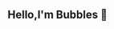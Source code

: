 ## Hello,I'm Bubbles 👋

<!--
**Bongiwe-Bubbles03/Bongiwe-Bubbles03** is a ✨ _special_ ✨ repository because its `README.md` (this file) appears on your GitHub profile.
I love challenging myself to learn new skills , this time I'm learning how to code. Its not easy but it really is fun and addictive. 
I'm really loking foward to learning more.


- 🔭 I’m new to the coding scene,I'm a begginer ...
- 🌱 I’m currently learning HTML and CSS ...
- 🤔 I’m looking for help with any info on moving foward in the coding scene ...
- 💬 Ask me about South Africa and our culture ...
- 📫 How to reach me: @bubblesmalinga on instagram...
- 😄 Pronouns: she/her ...
- ⚡ Fun fact: When I'm not coding I love baking ...
-->
